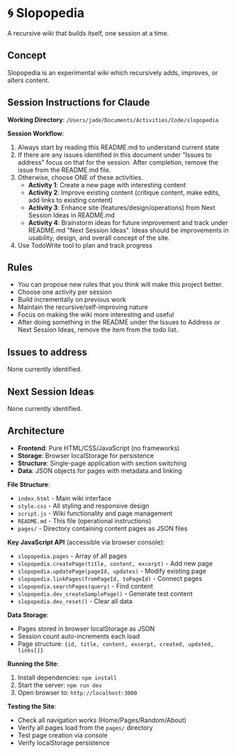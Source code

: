 # 🌀 Slopopedia

A recursive wiki that builds itself, one session at a time.

## Concept

Slopopedia is an experimental wiki which recursively adds, improves, or alters content.

## Session Instructions for Claude

**Working Directory**: `/Users/jade/Documents/Activities/Code/slopopedia`

**Session Workflow**:
1. Always start by reading this README.md to understand current state
2. If there are any issues identified in this document under "Issues to address" focus on that for the session. After completion, remove the issue from the README.md file.
3. Otherwise, choose ONE of these activities.
   - **Activity 1**: Create a new page with interesting content
   - **Activity 2**: Improve existing content (critique content, make edits, add links to existing content)
   - **Activity 3**: Enhance site (features/design/operations) from Next Session Ideas in README.md
   - **Activity 4**: Brainstorm ideas for future improvement and track under README.md "Next Session Ideas". Ideas should be improvements in usability, design, and overall concept of the site.
4. Use TodoWrite tool to plan and track progress

## Rules

- You can propose new rules that you think will make this project better.
- Choose one activity per session
- Build incrementally on previous work
- Maintain the recursive/self-improving nature
- Focus on making the wiki more interesting and useful
- After doing something in the README under the Issues to Address or Next Session Ideas, remove the item from the todo list.

## Issues to address

None currently identified.

## Next Session Ideas

None currently identified.

## Architecture

- **Frontend**: Pure HTML/CSS/JavaScript (no frameworks)
- **Storage**: Browser localStorage for persistence
- **Structure**: Single-page application with section switching
- **Data**: JSON objects for pages with metadata and linking

**File Structure**:
- `index.html` - Main wiki interface
- `style.css` - All styling and responsive design
- `script.js` - Wiki functionality and page management
- `README.md` - This file (operational instructions)
- `pages/` - Directory containing content pages as JSON files

**Key JavaScript API** (accessible via browser console):
- `slopopedia.pages` - Array of all pages
- `slopopedia.createPage(title, content, excerpt)` - Add new page
- `slopopedia.updatePage(pageId, updates)` - Modify existing page
- `slopopedia.linkPages(fromPageId, toPageId)` - Connect pages
- `slopopedia.searchPages(query)` - Find content
- `slopopedia.dev_createSamplePage()` - Generate test content
- `slopopedia.dev_reset()` - Clear all data

**Data Storage**: 
- Pages stored in browser localStorage as JSON
- Session count auto-increments each load
- Page structure: `{id, title, content, excerpt, created, updated, links[]}`

**Running the Site**:
1. Install dependencies: `npm install`
2. Start the server: `npm run dev`
3. Open browser to: `http://localhost:3000`

**Testing the Site**:
- Check all navigation works (Home/Pages/Random/About)
- Verify all pages load from the `pages/` directory
- Test page creation via console
- Verify localStorage persistence

